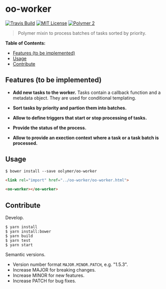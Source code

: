 # oo-worker

[![Travis Build](https://img.shields.io/travis/oolymer/oo-worker/master.svg)](https://travis-ci.org/oolymer/oo-worker)
[![MIT License](https://img.shields.io/badge/license-MIT%20License-blue.svg?style=flat)](https://opensource.org/licenses/MIT)
[![Polymer 2](https://img.shields.io/badge/webcomponents-Polymer%202-orange.svg?style=flat)](https://www.polymer-project.org/2.0/start/)
<!-- [![Canoo Incubator](https://img.shields.io/badge/canoo-incubator-be1432.svg?style=flat)](https://github.com/canoo) -->

> Polymer mixin to process batches of tasks sorted by priority.

**Table of Contents:**

<!-- TOC depthFrom:2 -->

- [Features (to be implemented)](#features-to-be-implemented)
- [Usage](#usage)
- [Contribute](#contribute)

<!-- /TOC -->

## Features (to be implemented)

- **Add new tasks to the worker.** Tasks contain a callback function and a metadata object. They are used for conditional templating.

- **Sort tasks by priority and partion them into batches.**

- **Allow to define triggers that start or stop processing of tasks.**

- **Provide the status of the process.**

- **Allow to provide an exection context where a task or a task batch is processed.**

## Usage

~~~
$ bower install --save oolymer/oo-worker
~~~

~~~html
<link rel="import" href="../oo-worker/oo-worker.html">

<oo-worker></oo-worker>
~~~

## Contribute

Develop.

~~~
$ yarn install
$ yarn install:bower
$ yarn build
$ yarn test
$ yarn start
~~~

Semantic versions.

- Version number format `MAJOR.MINOR.PATCH`, e.g. "1.5.3".
- Increase MAJOR for breaking changes.
- Increase MINOR for new features.
- Increase PATCH for bug fixes.
